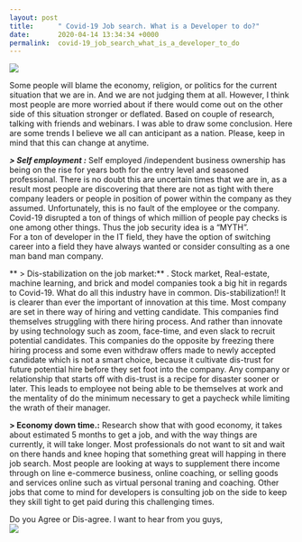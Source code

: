 ```yaml
---
layout: post
title:      " Covid-19 Job search. What is a Developer to do?"
date:       2020-04-14 13:34:34 +0000
permalink:  covid-19_job_search_what_is_a_developer_to_do
---
```


![](https://media.giphy.com/media/l2R098V90nJfuHKg0/giphy.gif)

Some people will blame the economy, religion, or politics  for the current situation that we are in. And we are not judging them at all. However, I think most people are more worried about if there would come out on the other side of this situation  stronger or deflated.  Based on couple of research, talking with friends and  webinars. I was able to draw some conclusion. Here are some  trends I believe  we all can  anticipant as a nation. Please, keep in mind that this can change at anytime.

***> Self employment :***  Self employed /independent business ownership has being on the rise for years both for the entry level and seasoned professional. There is no doubt this are uncertain times that we are in, as a result most people are discovering that there are not as tight with there company leaders or  people in position of power within  the company as they assumed. Unfortunately, this is no fault of the employee or the company. Covid-19 disrupted a ton of things of which  million of people pay checks is one  among other things. Thus the job security idea is a  “MYTH”.  
  For  a ton of developer in the IT field, they have the option of switching career into a field they have always wanted or consider consulting as a one man band man company. 

**  > Dis-stabilization on the  job market:** . Stock market, Real-estate, machine learning, and brick and model companies took a big hit in regards to Covid-19. What do all this industry have in common. Dis-stabilization!!  It is clearer than ever the important of innovation at this time. Most company are set in there way of hiring and vetting candidate. 
     This companies find themselves struggling with there hiring process. And rather than innovate by using technology such as  zoom, face-time, and even slack to recruit potential candidates. This companies do the opposite by freezing there hiring process and some even withdraw offers made to newly  accepted candidate which is not a smart choice, because it  cultivate dis-trust for future potential hire before they set foot into the company.
   Any company or relationship that starts off with dis-trust is a recipe for disaster sooner or later. This leads to employee not being able to be themselves at work and the mentality of do the minimum necessary to get a paycheck while limiting the wrath of their manager. 
  

**> Economy down time.:** Research show that with  good economy, it takes about estimated 5 months to get a job, and with the way things are currently,  it will take longer. Most professionals do not want to sit and wait on there hands and knee hoping that something great will happing in there job search.  Most people are looking at ways to supplement there income through on line e-commerce business, online coaching, or selling goods and services online such as virtual personal traning and coaching.  Other jobs that come to mind for developers is consulting job on the side to  keep they skill tight to get paid during this challenging  times.

   Do you Agree or Dis-agree. I want to hear from you guys,  
	 ![](https://media.giphy.com/media/3ohhwrd3CjE7A8otzi/giphy.gif)
	 

